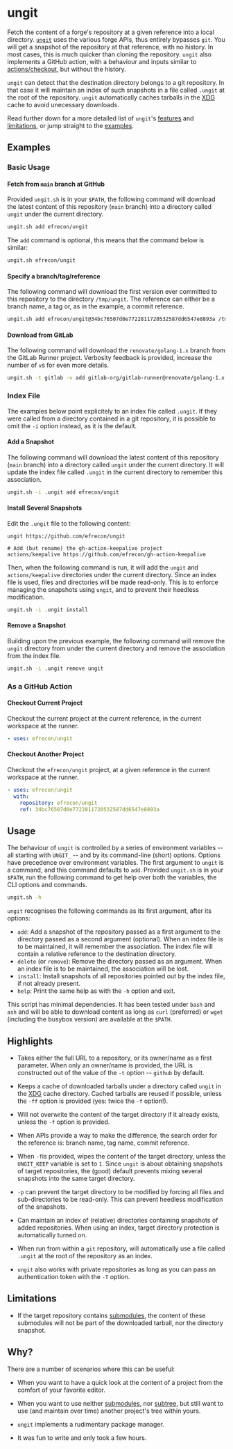# ungit

Fetch the content of a forge's repository at a given reference into a local
directory. [`ungit`](./ungit.sh) uses the various forge APIs, thus entirely
bypasses `git`. You will get a snapshot of the repository at that reference,
with no history. In most cases, this is much quicker than cloning the
repository. `ungit` also implements a GitHub action, with a behaviour and inputs
similar to [actions/checkout], but without the history.

`ungit` can detect that the destination directory belongs to a git repository.
In that case it will maintain an index of such snapshots in a file called
`.ungit` at the root of the repository. `ungit` automatically caches tarballs in
the [XDG] cache to avoid unecessary downloads.

Read further down for a more detailed list of `ungit`'s [features](#highlights)
and [limitations](#limitations), or jump straight to the [examples](#examples).

  [actions/checkout]: https://github.com/actions/checkout

## Examples

### Basic Usage

#### Fetch from `main` branch at GitHub

Provided `ungit.sh` is in your `$PATH`, the following command will download the
latest content of this repository (`main` branch) into a directory called
`ungit` under the current directory.

```bash
ungit.sh add efrecon/ungit
```

The `add` command is optional, this means that the command below is similar:

```bash
ungit.sh efrecon/ungit
```

#### Specify a branch/tag/reference

The following command will download the first version ever committed to this
repository to the directory `/tmp/ungit`. The reference can either be a branch
name, a tag or, as in the example, a commit reference.

```bash
ungit.sh add efrecon/ungit@34bc76507d0e7722811720532587dd6547e8893a /tmp/ungit
```

#### Download from GitLab

The following command will download the `renovate/golang-1.x` branch from the
GitLab Runner project. Verbosity feedback is provided, increase the number of
`v`s for even more details.

```bash
ungit.sh -t gitlab -v add gitlab-org/gitlab-runner@renovate/golang-1.x
```

### Index File

The examples below point explicitely to an index file called `.ungit`. If they
were called from a directory contained in a git repository, it is possible to
omit the `-i` option instead, as it is the default.

#### Add a Snapshot

The following command will download the latest content of this repository
(`main` branch) into a directory called `ungit` under the current directory. It
will update the index file called `.ungit` in the current directory to remember
this association.

```bash
ungit.sh -i .ungit add efrecon/ungit
```

#### Install Several Snapshots

Edit the `.ungit` file to the following content:

```text
ungit https://github.com/efrecon/ungit

# Add (but rename) the gh-action-keepalive project
actions/keepalive https://github.com/efrecon/gh-action-keepalive
```

Then, when the following command is run, it will add the `ungit` and
`actions/keepalive` directories under the current directory. Since an index file
is used, files and directories will be made read-only. This is to enforce
managing the snapshots using `ungit`, and to prevent their heedless
modification.

```bash
ungit.sh -i .ungit install
```

#### Remove a Snapshot

Building upon the previous example, the following command will remove the
`ungit` directory from under the current directory and remove the association
from the index file.

```bash
ungit.sh -i .ungit remove ungit
```

### As a GitHub Action

#### Checkout Current Project

Checkout the current project at the current reference, in the current workspace
at the runner.

```yaml
- uses: efrecon/ungit
```

#### Checkout Another Project

Checkout the `efrecon/ungit` project, at a given reference in the current
workspace at the runner.

```yaml
- uses: efrecon/ungit
  with:
    repository: efrecon/ungit
    ref: 34bc76507d0e7722811720532587dd6547e8893a
```

## Usage

The behaviour of `ungit` is controlled by a series of environment variables --
all starting with `UNGIT_` -- and by its command-line (short) options. Options
have precedence over environment variables. The first argument to `ungit` is a
command, and this command defaults to `add`. Provided `ungit.sh` is in your
`$PATH`, run the following command to get help over both the variables, the CLI
options and commands.

```bash
ungit.sh -h
```

`ungit` recognises the following commands as its first argument, after its
options:

+ `add`: Add a snapshot of the repository passed as a first argument to the
  directory passed as a second argument (optional). When an index file is to be
  maintained, it will remember the association. The index file will contain a
  relative reference to the destination directory.
+ `delete` (or `remove`): Remove the directory passed as an argument. When an
  index file is to be maintained, the association will be lost.
+ `install`: Install snapshots of all repositories pointed out by the index
  file, if not already present.
+ `help`: Print the same help as with the `-h` option and exit.

This script has minimal dependencies. It has been tested under `bash` and `ash`
and will be able to download content as long as `curl` (preferred) or `wget`
(including the busybox version) are available at the `$PATH`.

## Highlights

+ Takes either the full URL to a repository, or its owner/name as a first
  parameter. When only an owner/name is provided, the URL is constructed out of
  the value of the `-t` option -- `github` by default.
+ Keeps a cache of downloaded tarballs under a directory called `ungit` in the
  [XDG] cache directory. Cached tarballs are reused if possible, unless the
  `-ff` option is provided (yes: twice the `-f` option!).
+ Will not overwrite the content of the target directory if it already exists,
  unless the `-f` option is provided.
+ When APIs provide a way to make the difference, the search order for the
  reference is: branch name, tag name, commit reference.
+ When `-f`is provided, wipes the content of the target directory, unless the
  `UNGIT_KEEP` variable is set to `1`. Since `ungit` is about obtaining
  snapshots of target repositories, the (good) default prevents mixing several
  snapshots into the same target directory.
+ `-p` can prevent the target directory to be modified by forcing all files and
  sub-directories to be read-only. This can prevent heedless modification of the
  snapshots.
+ Can maintain an index of (relative) directories containing snapshots of added
  repositories. When using an index, target directory protection is
  automatically turned on.
+ When run from within a `git` repository, will automatically use a file called
  `.ungit` at the root of the repository as an index.
+ `ungit` also works with private repositories as long as you can pass an
  authentication token with the `-T` option.

  [XDG]: https://specifications.freedesktop.org/basedir-spec/basedir-spec-latest.html

## Limitations

+ If the target repository contains [submodules], the content of these
  submodules will not be part of the downloaded tarball, nor the directory
  snapshot.

## Why?

There are a number of scenarios where this can be useful:

+ When you want to have a quick look at the content of a project from the
  comfort of your favorite editor.
+ When you want to use neither [submodules], nor [subtree], but still want to
  use (and maintain over time) another project's tree within yours.
+ `ungit` implements a rudimentary package manager.
+ It was fun to write and only took a few hours.

  [submodules]: https://git-scm.com/book/en/v2/Git-Tools-Submodules
  [subtree]: https://git.kernel.org/pub/scm/git/git.git/plain/contrib/subtree/git-subtree.txt
